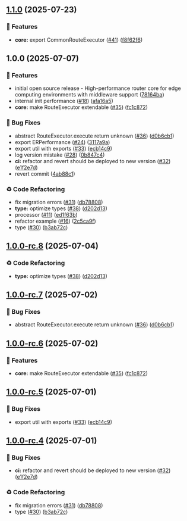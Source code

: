 ## [1.1.0](https://github.com/unieojs/unieo/compare/v1.0.0...v1.1.0) (2025-07-23)

### 🚀 Features

* **core:** export CommonRouteExecutor ([#41](https://github.com/unieojs/unieo/issues/41)) ([f8f62f6](https://github.com/unieojs/unieo/commit/f8f62f6646b4f9fb5ba770008a1acbb2728b3b27))

## 1.0.0 (2025-07-07)

### 🚀 Features

* initial open source release - High-performance router core for edge computing environments with middleware support ([78164ba](https://github.com/unieojs/unieo/commit/78164ba48f18afd2204bc02bcba4a48c1deea162))
* internal init performance ([#18](https://github.com/unieojs/unieo/issues/18)) ([afa16a5](https://github.com/unieojs/unieo/commit/afa16a55f9ce3963a5f2bb1540658e5a85514492))
* **core:** make RouteExecutor extendable ([#35](https://github.com/unieojs/unieo/issues/35)) ([fc1c872](https://github.com/unieojs/unieo/commit/fc1c87286ed3de4a3f3e8a5b4f1934bc5d275de1))

### 🐛 Bug Fixes

* abstract RouteExecutor.execute return unknown ([#36](https://github.com/unieojs/unieo/issues/36)) ([d0b6cb1](https://github.com/unieojs/unieo/commit/d0b6cb1da1b0277e741eefa85a88e223b47e5d66))
* export ERPerformance ([#24](https://github.com/unieojs/unieo/issues/24)) ([3117a9a](https://github.com/unieojs/unieo/commit/3117a9a7a21c254a1b7e34a88bc46d2b97e672db))
* export util with exports ([#33](https://github.com/unieojs/unieo/issues/33)) ([ecb14c9](https://github.com/unieojs/unieo/commit/ecb14c97ef789fc00aedaf7f48e2825c81aac509))
* log version mistake ([#28](https://github.com/unieojs/unieo/issues/28)) ([0b847c4](https://github.com/unieojs/unieo/commit/0b847c41ff0975b724fbb81909d24bceea9560cc))
* **ci:** refactor and revert should be deployed to new version ([#32](https://github.com/unieojs/unieo/issues/32)) ([e1f2e7d](https://github.com/unieojs/unieo/commit/e1f2e7d46585d3a2ff84dfaef6b9c127c8563620))
* revert commit ([4ab88c1](https://github.com/unieojs/unieo/commit/4ab88c17a133f5a8d796a1563e61fb061f050fb2))

### ♻️ Code Refactoring

* fix migration errors ([#31](https://github.com/unieojs/unieo/issues/31)) ([db78808](https://github.com/unieojs/unieo/commit/db78808076fb6a003e92268d13be2bd7db38cd8e))
* **type:** optimize types ([#38](https://github.com/unieojs/unieo/issues/38)) ([d202d13](https://github.com/unieojs/unieo/commit/d202d13f1bd4c778bebdb86919a7d61ddcbad359))
* processor ([#11](https://github.com/unieojs/unieo/issues/11)) ([ed1f63b](https://github.com/unieojs/unieo/commit/ed1f63b2e8a42db9dc2cd1df0f42a763cd74992b))
* refactor example ([#16](https://github.com/unieojs/unieo/issues/16)) ([2c5ca9f](https://github.com/unieojs/unieo/commit/2c5ca9f5b0d54d88399ed34f47a5fe7658c30a3b))
* type ([#30](https://github.com/unieojs/unieo/issues/30)) ([b3ab72c](https://github.com/unieojs/unieo/commit/b3ab72c88e1b03039016ebf3ddb88d355835393c))

## [1.0.0-rc.8](https://github.com/unieojs/unieo/compare/v1.0.0-rc.7...v1.0.0-rc.8) (2025-07-04)

### ♻️ Code Refactoring

* **type:** optimize types ([#38](https://github.com/unieojs/unieo/issues/38)) ([d202d13](https://github.com/unieojs/unieo/commit/d202d13f1bd4c778bebdb86919a7d61ddcbad359))

## [1.0.0-rc.7](https://github.com/unieojs/unieo/compare/v1.0.0-rc.6...v1.0.0-rc.7) (2025-07-02)

### 🐛 Bug Fixes

* abstract RouteExecutor.execute return unknown ([#36](https://github.com/unieojs/unieo/issues/36)) ([d0b6cb1](https://github.com/unieojs/unieo/commit/d0b6cb1da1b0277e741eefa85a88e223b47e5d66))

## [1.0.0-rc.6](https://github.com/unieojs/unieo/compare/v1.0.0-rc.5...v1.0.0-rc.6) (2025-07-02)

### 🚀 Features

* **core:** make RouteExecutor extendable ([#35](https://github.com/unieojs/unieo/issues/35)) ([fc1c872](https://github.com/unieojs/unieo/commit/fc1c87286ed3de4a3f3e8a5b4f1934bc5d275de1))

## [1.0.0-rc.5](https://github.com/unieojs/unieo/compare/v1.0.0-rc.4...v1.0.0-rc.5) (2025-07-01)

### 🐛 Bug Fixes

* export util with exports ([#33](https://github.com/unieojs/unieo/issues/33)) ([ecb14c9](https://github.com/unieojs/unieo/commit/ecb14c97ef789fc00aedaf7f48e2825c81aac509))

## [1.0.0-rc.4](https://github.com/unieojs/unieo/compare/v1.0.0-rc.3...v1.0.0-rc.4) (2025-07-01)

### 🐛 Bug Fixes

* **ci:** refactor and revert should be deployed to new version ([#32](https://github.com/unieojs/unieo/issues/32)) ([e1f2e7d](https://github.com/unieojs/unieo/commit/e1f2e7d46585d3a2ff84dfaef6b9c127c8563620))

### ♻️ Code Refactoring

* fix migration errors ([#31](https://github.com/unieojs/unieo/issues/31)) ([db78808](https://github.com/unieojs/unieo/commit/db78808076fb6a003e92268d13be2bd7db38cd8e))
* type ([#30](https://github.com/unieojs/unieo/issues/30)) ([b3ab72c](https://github.com/unieojs/unieo/commit/b3ab72c88e1b03039016ebf3ddb88d355835393c))
